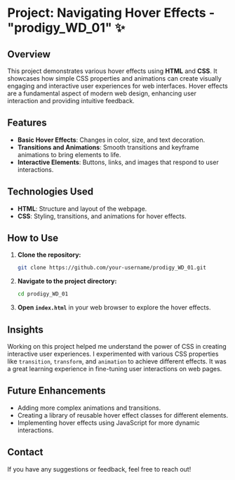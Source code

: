 # Project: Navigating Hover Effects - "prodigy_WD_01" ✨

## Overview
This project demonstrates various hover effects using **HTML** and **CSS**. It showcases how simple CSS properties and animations can create visually engaging and interactive user experiences for web interfaces. Hover effects are a fundamental aspect of modern web design, enhancing user interaction and providing intuitive feedback.

## Features
- **Basic Hover Effects**: Changes in color, size, and text decoration.
- **Transitions and Animations**: Smooth transitions and keyframe animations to bring elements to life.
- **Interactive Elements**: Buttons, links, and images that respond to user interactions.

## Technologies Used
- **HTML**: Structure and layout of the webpage.
- **CSS**: Styling, transitions, and animations for hover effects.

## How to Use
1. **Clone the repository:**
   ```bash
   git clone https://github.com/your-username/prodigy_WD_01.git
   ```
2. **Navigate to the project directory:**
   ```bash
   cd prodigy_WD_01
   ```
3. **Open `index.html`** in your web browser to explore the hover effects.

## Insights
Working on this project helped me understand the power of CSS in creating interactive user experiences. I experimented with various CSS properties like `transition`, `transform`, and `animation` to achieve different effects. It was a great learning experience in fine-tuning user interactions on web pages.

## Future Enhancements
- Adding more complex animations and transitions.
- Creating a library of reusable hover effect classes for different elements.
- Implementing hover effects using JavaScript for more dynamic interactions.

## Contact
If you have any suggestions or feedback, feel free to reach out!
